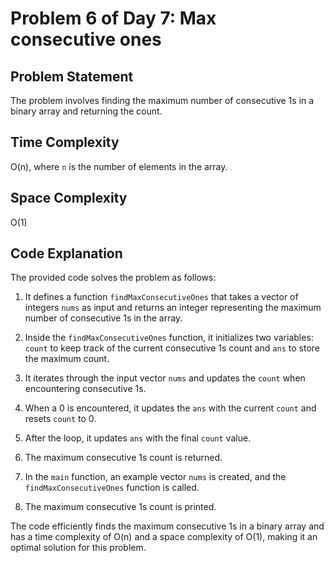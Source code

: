 # Problem 6 of Day 7: Max consecutive ones

## Problem Statement

The problem involves finding the maximum number of consecutive 1s in a binary array and returning the count.

## Time Complexity

O(n), where `n` is the number of elements in the array.

## Space Complexity

O(1)

## Code Explanation

The provided code solves the problem as follows:

1. It defines a function `findMaxConsecutiveOnes` that takes a vector of integers `nums` as input and returns an integer representing the maximum number of consecutive 1s in the array.

2. Inside the `findMaxConsecutiveOnes` function, it initializes two variables: `count` to keep track of the current consecutive 1s count and `ans` to store the maximum count.

3. It iterates through the input vector `nums` and updates the `count` when encountering consecutive 1s.

4. When a 0 is encountered, it updates the `ans` with the current `count` and resets `count` to 0.

5. After the loop, it updates `ans` with the final `count` value.

6. The maximum consecutive 1s count is returned.

7. In the `main` function, an example vector `nums` is created, and the `findMaxConsecutiveOnes` function is called.

8. The maximum consecutive 1s count is printed.

The code efficiently finds the maximum consecutive 1s in a binary array and has a time complexity of O(n) and a space complexity of O(1), making it an optimal solution for this problem.

